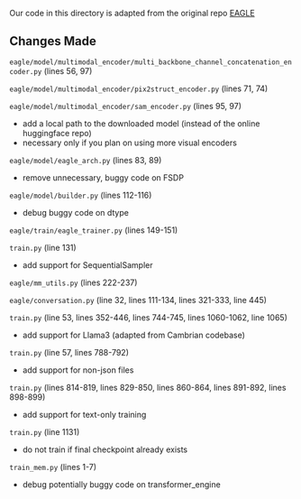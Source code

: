 Our code in this directory is adapted from the original repo [EAGLE](https://github.com/NVlabs/EAGLE/tree/51da2833a98f7ce185d11f945ce035b97cf80314)

## Changes Made
`eagle/model/multimodal_encoder/multi_backbone_channel_concatenation_encoder.py` (lines 56, 97)

`eagle/model/multimodal_encoder/pix2struct_encoder.py` (lines 71, 74)

`eagle/model/multimodal_encoder/sam_encoder.py` (lines 95, 97)
- add a local path to the downloaded model (instead of the online huggingface repo)
- necessary only if you plan on using more visual encoders

`eagle/model/eagle_arch.py` (lines 83, 89)
- remove unnecessary, buggy code on FSDP

`eagle/model/builder.py` (lines 112-116)
- debug buggy code on dtype

`eagle/train/eagle_trainer.py` (lines 149-151)

`train.py` (line 131)
- add support for SequentialSampler

`eagle/mm_utils.py` (lines 222-237)

`eagle/conversation.py` (line 32, lines 111-134, lines 321-333, line 445)

`train.py` (line 53, lines 352-446, lines 744-745, lines 1060-1062, line 1065)
- add support for Llama3 (adapted from Cambrian codebase)

`train.py` (line 57, lines 788-792)
- add support for non-json files

`train.py` (lines 814-819, lines 829-850, lines 860-864, lines 891-892, lines 898-899)
- add support for text-only training

`train.py` (line 1131)
- do not train if final checkpoint already exists

`train_mem.py` (lines 1-7)
- debug potentially buggy code on transformer_engine
